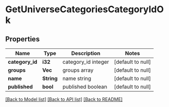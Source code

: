 # GetUniverseCategoriesCategoryIdOk

## Properties
Name | Type | Description | Notes
------------ | ------------- | ------------- | -------------
**category_id** | **i32** | category_id integer | [default to null]
**groups** | **Vec<i32>** | groups array | [default to null]
**name** | **String** | name string | [default to null]
**published** | **bool** | published boolean | [default to null]

[[Back to Model list]](../README.md#documentation-for-models) [[Back to API list]](../README.md#documentation-for-api-endpoints) [[Back to README]](../README.md)



